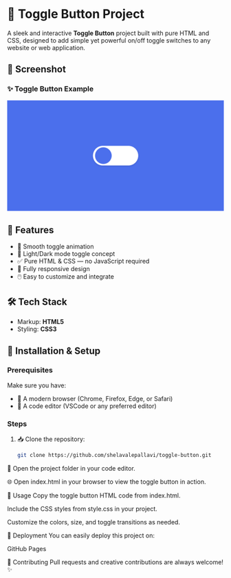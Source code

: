 # 🔄 Toggle Button Project

A sleek and interactive **Toggle Button** project built with pure HTML and CSS, designed to add simple yet powerful on/off toggle switches to any website or web application.

## 📸 Screenshot

### ✨ Toggle Button Example
![Toggle Button Screenshot](public/home.png)

## 🚀 Features

- 🎯 Smooth toggle animation
- 🌙 Light/Dark mode toggle concept
- ✅ Pure HTML & CSS — no JavaScript required
- 📱 Fully responsive design
- 🖱️ Easy to customize and integrate

## 🛠️ Tech Stack

- Markup: **HTML5**
- Styling: **CSS3**

## 📌 Installation & Setup

### Prerequisites
Make sure you have:
- 📌 A modern browser (Chrome, Firefox, Edge, or Safari)
- 📌 A code editor (VSCode or any preferred editor)

### Steps
1. 📥 Clone the repository:
   ```bash
   git clone https://github.com/shelavalepallavi/toggle-button.git
   
📁 Open the project folder in your code editor.

🌐 Open index.html in your browser to view the toggle button in action.

🎯 Usage
Copy the toggle button HTML code from index.html.

Include the CSS styles from style.css in your project.

Customize the colors, size, and toggle transitions as needed.

🚀 Deployment
You can easily deploy this project on:

GitHub Pages


🙌 Contributing
Pull requests and creative contributions are always welcome! ✨
